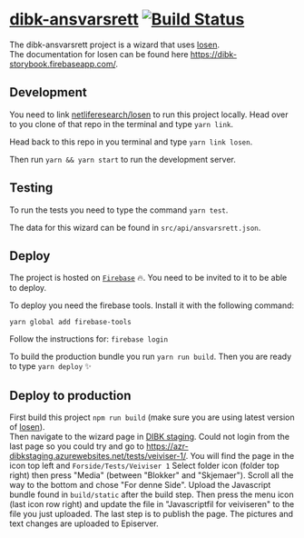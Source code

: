 # [dibk-ansvarsrett](https://dibk-ansvarsrett.firebaseapp.com/) [![Build Status](https://travis-ci.com/netliferesearch/dibk-ansvarsrett.svg?token=7NpjNJdFW93Qs1rPvcce&branch=master)](https://travis-ci.com/netliferesearch/dibk-ansvarsrett)

The dibk-ansvarsrett project is a wizard that uses [losen](https://github.com/netliferesearch/losen).  
The documentation for losen can be found here https://dibk-storybook.firebaseapp.com/.  

## Development
You need to link [netliferesearch/losen](https://github.com/netliferesearch/losen) to run this project locally. Head over to you clone of that repo in the terminal and type `yarn link`.

Head back to this repo in you terminal and type `yarn link losen`.

Then run `yarn && yarn start` to run the development server.

## Testing
To run the tests you need to type the command `yarn test`.

The data for this wizard can be found in `src/api/ansvarsrett.json`.

## Deploy
The project is hosted on [`Firebase`](https://console.firebase.google.com/u/0/project/dibk-ansvarsrett/overview) :fire:. You need to be invited to it to be able to deploy.

To deploy you need the firebase tools.
Install it with the following command:

`yarn global add firebase-tools`

Follow the instructions for:
`firebase login`

To build the production bundle you run `yarn run build`.
Then you are ready to type `yarn deploy` :sparkles:

## Deploy to production

First build this project `npm run build` (make sure you are using latest version of [losen](https://github.com/netliferesearch/losen)).  
Then navigate to the wizard page in [DIBK staging](https://azr-dibkstaging.azurewebsites.net/).
Could not login from the last page so you could try and go to https://azr-dibkstaging.azurewebsites.net/tests/veiviser-1/.
You will find the page in the icon top left and `Forside/Tests/Veiviser 1`
Select folder icon (folder top right) then press "Media" (between "Blokker" and "Skjemaer").
Scroll all the way to the bottom and chose "For denne Side".
Upload the Javascript bundle found in `build/static` after the build step.
Then press the menu icon (last icon row right) and update the file in "Javascriptfil for veiviseren" to the file you just uploaded.
The last step is to publish the page.
The pictures and text changes are uploaded to Episerver.
